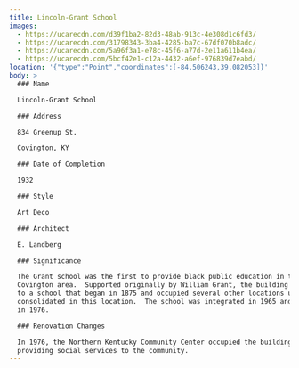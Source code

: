 ```yaml
---
title: Lincoln-Grant School
images:
  - https://ucarecdn.com/d39f1ba2-82d3-48ab-913c-4e308d1c6fd3/
  - https://ucarecdn.com/31798343-3ba4-4285-ba7c-67df070b8adc/
  - https://ucarecdn.com/5a96f3a1-e78c-45f6-a77d-2e11a611b4ea/
  - https://ucarecdn.com/5bcf42e1-c12a-4432-a6ef-976839d7eabd/
location: '{"type":"Point","coordinates":[-84.506243,39.082053]}'
body: >
  ### Name

  Lincoln-Grant School

  ### Address

  834 Greenup St.

  Covington, KY

  ### Date of Completion

  1932

  ### Style

  Art Deco

  ### Architect

  E. Landberg

  ### Significance

  The Grant school was the first to provide black public education in the
  Covington area.  Supported originally by William Grant, the building was home
  to a school that began in 1875 and occupied several other locations until
  consolidated in this location.  The school was integrated in 1965 and closed
  in 1976.

  ### Renovation Changes

  In 1976, the Northern Kentucky Community Center occupied the building
  providing social services to the community.
---
```

